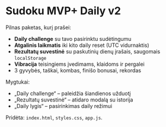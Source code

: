 # Sudoku MVP+ Daily v2
Pilnas paketas, kurį prašei:

- **Daily challenge** su tavo pasirinktu sudėtingumu
- **Atgalinis laikmatis** iki kito daily reset (UTC vidurnaktis)
- **Rezultatų suvestinė** su paskutinių dienų įrašais, saugomais `localStorage`
- **Vibracija** teisingiems įvedimams, klaidoms ir pergalei
- 3 gyvybės, taškai, kombas, finišo bonusai, rekordas

Mygtukai:
- „Daily challenge“ – paleidžia šiandienos užduotį
- „Rezultatų suvestinė“ – atidaro modalą su istorija
- „Daily lygis“ – pasirinkimas daily režimui

Pridėta: `index.html`, `styles.css`, `app.js`.
